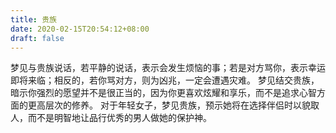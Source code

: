 ```yaml
---
title: 贵族
date: 2020-02-15T20:54:12+08:00
draft: false
---
```


梦见与贵族说话，若平静的说话，表示会发生烦恼的事；若是对方骂你，表示幸运即将来临；相反的，若你骂对方，则为凶兆，一定会遭遇灾难。
梦见结交贵族，暗示你强烈的愿望并不是很正当的，因为你更喜欢炫耀和享乐，而不是追求心智方面的更高层次的修养。
对于年轻女子，梦见贵族，预示她将在选择伴侣时以貌取人，而不是明智地让品行优秀的男人做她的保护神。
